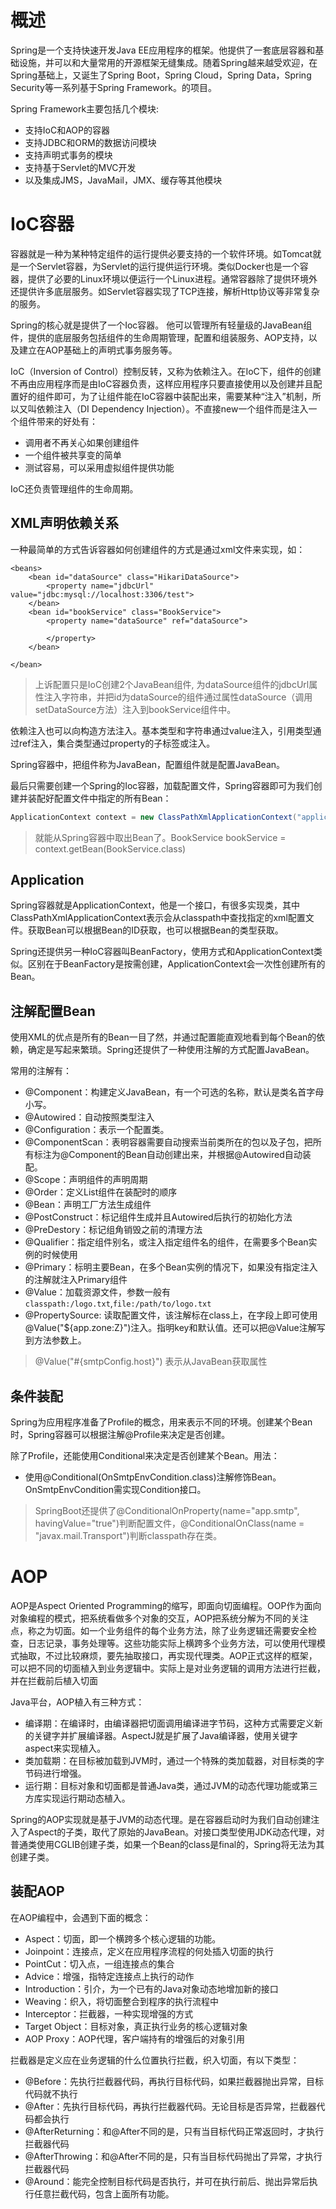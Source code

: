 # 概述
Spring是一个支持快速开发Java EE应用程序的框架。他提供了一套底层容器和基础设施，并可以和大量常用的开源框架无缝集成。随着Spring越来越受欢迎，在Spring基础上，又诞生了Spring Boot，Spring Cloud，Spring Data，Spring Security等一系列基于Spring Framework。的项目。

Spring Framework主要包括几个模块:
- 支持IoC和AOP的容器
- 支持JDBC和ORM的数据访问模块
- 支持声明式事务的模块
- 支持基于Servlet的MVC开发
- 以及集成JMS，JavaMail，JMX、缓存等其他模块

# IoC容器
容器就是一种为某种特定组件的运行提供必要支持的一个软件环境。如Tomcat就是一个Servlet容器，为Servlet的运行提供运行环境。类似Docker也是一个容器，提供了必要的Linux环境以便运行一个Linux进程。通常容器除了提供环境外还提供许多底层服务。如Servlet容器实现了TCP连接，解析Http协议等非常复杂的服务。

Spring的核心就是提供了一个Ioc容器。 他可以管理所有轻量级的JavaBean组件，提供的底层服务包括组件的生命周期管理，配置和组装服务、AOP支持，以及建立在AOP基础上的声明式事务服务等。

IoC（Inversion of Control）控制反转，又称为依赖注入。在IoC下，组件的创建不再由应用程序而是由IoC容器负责，这样应用程序只要直接使用以及创建并且配置好的组件即可，为了让组件能在IoC容器中装配出来，需要某种“注入”机制，所以又叫依赖注入（DI Dependency Injection）。不直接new一个组件而是注入一个组件带来的好处有：
- 调用者不再关心如果创建组件
- 一个组件被共享变的简单
- 测试容易，可以采用虚拟组件提供功能

IoC还负责管理组件的生命周期。


## XML声明依赖关系
一种最简单的方式告诉容器如何创建组件的方式是通过xml文件来实现，如：
```
<beans>
    <bean id="dataSource" class="HikariDataSource">
        <property name="jdbcUrl" value="jdbc:mysql://localhost:3306/test">
    </bean>
    <bean id="bookService" class="BookService">
        <property name="dataSource" ref="dataSource">

        </property>
    </bean>
    
</bean>
```
> 上诉配置只是IoC创建2个JavaBean组件, 为dataSource组件的jdbcUrl属性注入字符串，并把id为dataSource的组件通过属性dataSource（调用setDataSource方法）注入到bookService组件中。

依赖注入也可以向构造方法注入。基本类型和字符串通过value注入，引用类型通过ref注入，集合类型通过property的子标签<list>或<map>注入。

Spring容器中，把组件称为JavaBean，配置组件就是配置JavaBean。

最后只需要创建一个Spring的Ioc容器，加载配置文件，Spring容器即可为我们创建并装配好配置文件中指定的所有Bean：
```java
ApplicationContext context = new ClassPathXmlApplicationContext("application.xml");
```
> 就能从Spring容器中取出Bean了。BookService bookService = context.getBean(BookService.class)

## Application
Spring容器就是ApplicationContext，他是一个接口，有很多实现类，其中ClassPathXmlApplicationContext表示会从classpath中查找指定的xml配置文件。获取Bean可以根据Bean的ID获取，也可以根据Bean的类型获取。

Spring还提供另一种IoC容器叫BeanFactory，使用方式和ApplicationContext类似。区别在于BeanFactory是按需创建，ApplicationContext会一次性创建所有的Bean。

## 注解配置Bean
使用XML的优点是所有的Bean一目了然，并通过配置能直观地看到每个Bean的依赖，确定是写起来繁琐。Spring还提供了一种使用注解的方式配置JavaBean。

常用的注解有：
- @Component：构建定义JavaBean，有一个可选的名称，默认是类名首字母小写。
- @Autowired：自动按照类型注入
- @Configuration：表示一个配置类。
- @ComponentScan：表明容器需要自动搜索当前类所在的包以及子包，把所有标注为@Component的Bean自动创建出来，并根据@Autowired自动装配。
- @Scope：声明组件的声明周期
- @Order：定义List组件在装配时的顺序
- @Bean：声明工厂方法生成组件
- @PostConstruct：标记组件生成并且Autowired后执行的初始化方法
- @PreDestory：标记组角销毁之前的清理方法
- @Qualifier：指定组件别名，或注入指定组件名的组件，在需要多个Bean实例的时候使用
- @Primary：标明主要Bean，在多个Bean实例的情况下，如果没有指定注入的注解就注入Primary组件
- @Value：加载资源文件，参数一般有```classpath:/logo.txt```,```file:/path/to/logo.txt```
- @PropertySource: 读取配置文件，该注解标在class上，在字段上即可使用@Value("${app.zone:Z}")注入。指明key和默认值。还可以把@Value注解写到方法参数上。
> @Value("#{smtpConfig.host}") 表示从JavaBean获取属性

## 条件装配
Spring为应用程序准备了Profile的概念，用来表示不同的环境。创建某个Bean时，Spring容器可以根据注解@Profile来决定是否创建。

除了Profile，还能使用Conditional来决定是否创建某个Bean。用法：
- 使用@Conditional(OnSmtpEnvCondition.class)注解修饰Bean。OnSmtpEnvCondition需实现Condition接口。
> SpringBoot还提供了@ConditionalOnProperty(name="app.smtp", havingValue="true")判断配置文件，@ConditionalOnClass(name = "javax.mail.Transport")判断classpath存在类。

# AOP
AOP是Aspect Oriented Programming的缩写，即面向切面编程。OOP作为面向对象编程的模式，把系统看做多个对象的交互，AOP把系统分解为不同的关注点，称之为切面。如一个业务组件的每个业务方法，除了业务逻辑还需要安全检查，日志记录，事务处理等。这些功能实际上横跨多个业务方法，可以使用代理模式抽取，不过比较麻烦，要先抽取接口，再实现代理类。AOP正式这样的框架，可以把不同的切面植入到业务逻辑中。实际上是对业务逻辑的调用方法进行拦截，并在拦截前后植入切面

Java平台，AOP植入有三种方式：
- 编译期：在编译时，由编译器把切面调用编译进字节码，这种方式需要定义新的关键字并扩展编译器。AspectJ就是扩展了Java编译器，使用关键字aspect来实现植入。
- 类加载期：在目标被加载到JVM时，通过一个特殊的类加载器，对目标类的字节码进行增强。
- 运行期：目标对象和切面都是普通Java类，通过JVM的动态代理功能或第三方库实现运行期动态植入。

Spring的AOP实现就是基于JVM的动态代理。是在容器启动时为我们自动创建注入了Aspect的子类，取代了原始的JavaBean。对接口类型使用JDK动态代理，对普通类使用CGLIB创建子类，如果一个Bean的class是final的，Spring将无法为其创建子类。

## 装配AOP
在AOP编程中，会遇到下面的概念：
- Aspect：切面，即一个横跨多个核心逻辑的功能。
- Joinpoint：连接点，定义在应用程序流程的何处插入切面的执行
- PointCut：切入点，一组连接点的集合
- Advice：增强，指特定连接点上执行的动作
- Introduction：引介，为一个已有的Java对象动态地增加新的接口
- Weaving：织入，将切面整合到程序的执行流程中
- Interceptor：拦截器，一种实现增强的方式
- Target Object：目标对象，真正执行业务的核心逻辑对象
- AOP Proxy：AOP代理，客户端持有的增强后的对象引用

拦截器是定义应在业务逻辑的什么位置执行拦截，织入切面，有以下类型：
- @Before：先执行拦截器代码，再执行目标代码，如果拦截器抛出异常，目标代码就不执行
- @After：先执行目标代码，再执行拦截器代码。无论目标是否异常，拦截器代码都会执行
- @AfterReturning：和@After不同的是，只有当目标代码正常返回时，才执行拦截器代码
- @AfterThrowing：和@After不同的是，只有当目标代码抛出了异常，才执行拦截器代码
- @Around：能完全控制目标代码是否执行，并可在执行前后、抛出异常后执行任意拦截代码，包含上面所有功能。
